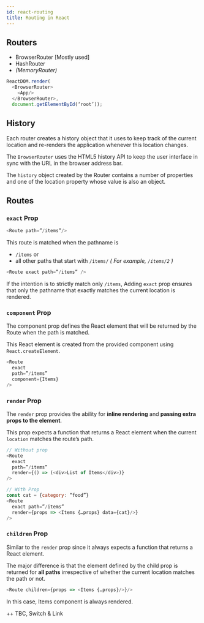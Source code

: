 ```yaml
---
id: react-routing
title: Routing in React
---
```

## Routers

- BrowserRouter [Mostly used]
- HashRouter
- *(MemoryRouter)*

```js
ReactDOM.render(
  <BrowserRouter>
    <App/>
  </BrowserRouter>,
  document.getElementById(‘root’));
```

## History
Each router creates a history object that it uses to keep track of the current location and re-renders the application whenever this location changes.

The `BrowserRouter` uses the HTML5 history API to keep the user interface in sync with the URL in the browser address bar.

The `history` object created by the Router contains a number of properties and one of the location property whose value is also an object. 

## Routes

### `exact` Prop
```js
<Route path=”/items”/>
```
This route is matched when the pathname is
- `/items` or
- all other paths that start with `/items/` *( For example, `/items/2` )*

```js
<Route exact path=”/items” />
```
If the intention is to strictly match only `/items`, Adding `exact` prop ensures that only the pathname that exactly matches the current location is rendered.

### `component` Prop

The component prop defines the React element that will be returned by the Route when the path is matched. 

This React element is created from the provided component using `React.createElement`.

```js
<Route 
  exact 
  path=”/items” 
  component={Items}
/>
```
### `render` Prop

The `render` prop provides the ability for **inline rendering** and **passing extra props to the element**. 

This prop expects a function that returns a React element when the current `location` matches the route’s path.

```js
// Without prop
<Route 
  exact 
  path=”/items” 
  render={() => (<div>List of Items</div>)}
/>

// With Prop
const cat = {category: “food”}
<Route 
  exact path=”/items” 
  render={props => <Items {…props} data={cat}/>}
/>
```

### `children` Prop

 Similar to the `render` prop since it always expects a function that returns a React element.

The major difference is that the element defined by the child prop is returned for **all paths** irrespective of whether the current location matches the path or not.
```js
<Route children={props => <Items {…props}/>}/>
```
In this case, Items component is always rendered.

++ TBC, Switch & Link